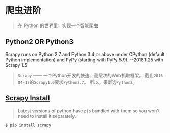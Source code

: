 # 爬虫进阶
> 在 Python 的世界里，实现一个智能爬虫

## Python2 OR Python3

Scrapy runs on Python 2.7 and Python 3.4 or above under CPython (default Python implementation) and PyPy (starting with PyPy 5.9). --2018.1.25 with Scrapy 1.5

> `Scrapy` —— 一个Python开发的快速、高层次的Web抓取框架。
> 截止`2016-04-12`的`Scrapy1.0`要求`Python2.7`。
> 所以，果断选`Python2`。

## [Scrapy Install](http://doc.scrapy.org/en/1.0/intro/install.html)

> Latest versions of python have `pip` bundled with them so you won't need to install it separately.

```shell
$ pip install scrapy
```
